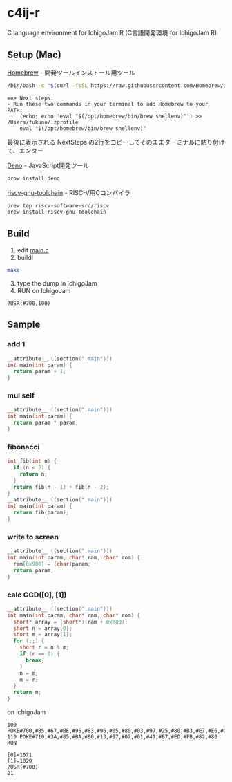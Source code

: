 # c4ij-r

C language environment for IchigoJam R (C言語開発環境 for IchigoJam R)

## Setup (Mac)

[Homebrew](https://brew.sh/) - 開発ツールインストール用ツール
```sh
/bin/bash -c "$(curl -fsSL https://raw.githubusercontent.com/Homebrew/install/HEAD/install.sh)"
```


```
==> Next steps:
- Run these two commands in your terminal to add Homebrew to your PATH:
    (echo; echo 'eval "$(/opt/homebrew/bin/brew shellenv)"') >> /Users/fukuno/.zprofile
    eval "$(/opt/homebrew/bin/brew shellenv)"

```
最後に表示される NextSteps の2行をコピーしてそのままターミナルに貼り付けて、エンター

[Deno](https://deno.land/) - JavaScript開発ツール
```sh
brow install deno
```

[riscv-gnu-toolchain](https://github.com/riscv-collab/riscv-gnu-toolchain) - RISC-V用Cコンパイラ
```sh
brew tap riscv-software-src/riscv
brew install riscv-gnu-toolchain
```

## Build

1. edit [main.c](main.c)
2. build!
```sh
make
```
3. type the dump in IchigoJam
4. RUN on IchigoJam
```
?USR(#700,100)
```

## Sample

### add 1

```c
__attribute__ ((section(".main")))
int main(int param) {
  return param + 1;
}
```

### mul self

```c
__attribute__ ((section(".main")))
int main(int param) {
  return param * param;
}
```

### fibonacci

```c
int fib(int n) {
  if (n < 2) {
    return n;
  }
  return fib(n - 1) + fib(n - 2);
}
__attribute__ ((section(".main")))
int main(int param) {
  return fib(param);
}
```

### write to screen

```c
__attribute__ ((section(".main")))
int main(int param, char* ram, char* rom) {
  ram[0x900] = (char)param;
  return param;
}
```

### calc GCD([0], [1])
```c
__attribute__ ((section(".main")))
int main(int param, char* ram, char* rom) {
  short* array = (short*)(ram + 0x800);
  short n = array[0];
  short m = array[1];
  for (;;) {
    short r = n % m;
    if (r == 0) {
      break;
    }
    n = m;
    m = r;
  }
  return m;
}
```
on IchigoJam
```
100 POKE#700,#85,#67,#BE,#95,#83,#96,#05,#80,#03,#97,#25,#80,#B3,#E7,#E6,#02
110 POKE#710,#3A,#85,#BA,#86,#13,#97,#07,#01,#41,#87,#ED,#FB,#82,#80
RUN

[0]=1071
[1]=1029
?USR(#700)
21
```

